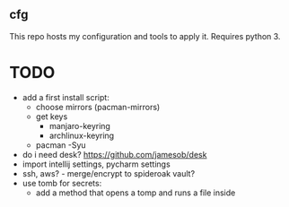 
cfg
---
This repo hosts my configuration and tools to apply it. Requires python 3.

# TODO
- add a first install script:
  - choose mirrors (pacman-mirrors)
  - get keys
    - manjaro-keyring
    - archlinux-keyring
  - pacman -Syu
- do i need desk? https://github.com/jamesob/desk
- import intellij settings, pycharm settings
- ssh, aws? - merge/encrypt to spideroak vault?
- use tomb for secrets:
  - add a method that opens a tomp and runs a file inside
